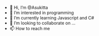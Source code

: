 - 👋 Hi, I’m @Asukitta
- 👀 I’m interested in programming
- 🌱 I’m currently learning Javascript and C#
- 💞️ I’m looking to collaborate on ...
- 📫 How to reach me 

<!---
Asukitta/Asukitta is a ✨ special ✨ repository because its `README.md` (this file) appears on your GitHub profile.
You can click the Preview link to take a look at your changes.
--->
